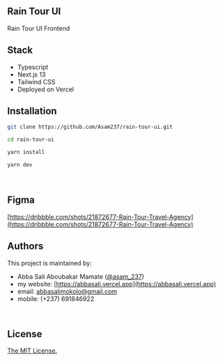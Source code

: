 ## Rain Tour UI

Rain Tour UI Frontend
<br/>

## Stack

- Typescript
- Next.js 13
- Tailwind CSS
- Deployed on Vercel
  <br/>

## Installation

```bash
git clone https://github.com/Asam237/rain-tour-ui.git

cd rain-tour-ui

yarn install

yarn dev
```

<br />

## Figma

[https://dribbble.com/shots/21872677-Rain-Tour-Travel-Agency](https://dribbble.com/shots/21872677-Rain-Tour-Travel-Agency)
<br/>

## Authors

This project is maintained by:

- Abba Sali Aboubakar Mamate ([@asam_237](https://twitter.com/asam_237))
- my website: [https://abbasali.vercel.app](https://abbasali.vercel.app)
- email: abbasalimokolo@gmail.com
- mobile: (+237) 691846922

<br />

## License

[The MIT License.](https://opensource.org/licenses/MIT)

